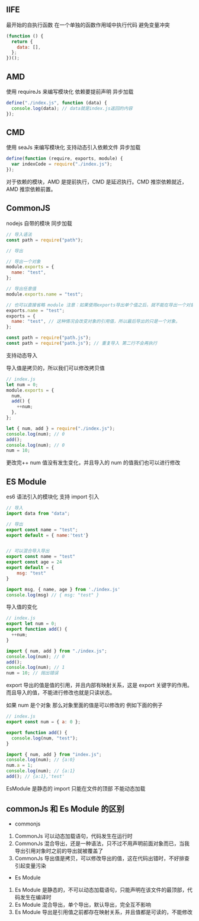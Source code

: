 ## IIFE

最开始的自执行函数 在一个单独的函数作用域中执行代码 避免变量冲突

```js
(function () {
  return {
    data: [],
  };
})();
```

## AMD

使用 requireJs 来编写模块化 依赖要提前声明 异步加载

```js
define("./index.js", function (data) {
  console.log(data); // data就是index.js返回的内容
});
```

## CMD

使用 seaJs 来编写模块化 支持动态引入依赖文件 异步加载

```js
define(function (require, exports, module) {
  var indexCode = require("./index.js");
});
```

对于依赖的模块，AMD 是提前执行，CMD 是延迟执行。CMD 推崇依赖就近，AMD 推崇依赖前置。

## CommonJS

nodejs 自带的模块 同步加载

```js
// 导入语法
const path = require("path");

// 导出

// 导出一个对象
module.exports = {
  name: "test",
};

// 导出任意值
module.exports.name = "test";

// 也可以直接省略 module 注意：如果使用exports导出单个值之后，就不能在导出一个对象值，这会修改当前导出的引用，然而之前的导出就会被覆盖
exports.name = "test";
exports = {
  name: "test", // 这种情况会改变对象的引用值，所以最后导出的只是一个对象。
};
```

```js
const path = require("path.js");
const path = require("path.js"); // 重复导入 第二行不会再执行
```

支持动态导入

导入值是拷贝的，所以我们可以修改拷贝值

```js
// index.js
let num = 0;
module.exports = {
  num,
  add() {
    ++num;
  },
};

let { num, add } = require("./index.js");
console.log(num); // 0
add();
console.log(num); // 0
num = 10;
```

更改完++ num 值没有发生变化，并且导入的 num 的值我们也可以进行修改

## ES Module

es6 语法引入的模块化 支持 import 引入

```js
// 导入
import data from "data";

// 导出
export const name = "test";
export default = { name:'test'}


// 可以混合导入导出
export const name = "test"
export const age = 24
export default = {
    msg: "test"
}

import msg, { name, age } from './index.js'
console.log(msg) // { msg: "test" }
```

导入值的变化

```js
// index.js
export let num = 0;
export function add() {
  ++num;
}

import { num, add } from "./index.js";
console.log(num); // 0
add();
console.log(num); // 1
num = 10; // 抛出错误
```

export 导出的值是值的引用，并且内部有映射关系，这是 export 关键字的作用。而且导入的值，不能进行修改也就是只读状态。

如果 num 是个对象 那么对象里面的值是可以修改的 例如下面的例子

```js
// index.js
export const num = { a: 0 };

export function add() {
  console.log(num, "test");
}

import { num, add } from "index.js";
console.log(num); // {a:0}
num.a = 1;
console.log(num); // {a:1}
add(); // {a:1},'test'
```

EsModule 是静态的 import 只能在文件的顶部 不能动态加载

## commonJs 和 Es Module 的区别

- commonjs

1. CommonJs 可以动态加载语句，代码发生在运行时
2. CommonJs 混合导出，还是一种语法，只不过不用声明前面对象而已，当我导出引用对象时之前的导出就被覆盖了
3. CommonJs 导出值是拷贝，可以修改导出的值，这在代码出错时，不好排查引起变量污染

- Es Module

1. Es Module 是静态的，不可以动态加载语句，只能声明在该文件的最顶部，代码发生在编译时
2. Es Module 混合导出，单个导出，默认导出，完全互不影响
3. Es Module 导出是引用值之前都存在映射关系，并且值都是可读的，不能修改
